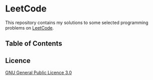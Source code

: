 # LeetCode

This repository contains my solutions to some selected programming problems on [LeetCode](https://leetcode.com/).

## Table of Contents

## Licence
[GNU General Public Licence 3.0](LICENSE)

